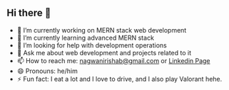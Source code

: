 ## Hi there 👋

- 🔭 I’m currently working on MERN stack web development
- 🌱 I’m currently learning advanced MERN stack
- 🤔 I’m looking for help with development operations
- 💬 Ask me about web development and projects related to it
- 📫 How to reach me: nagwanirishab@gmail.com or <a href="http://www.linkedin.com/in/rishab-nagwani-53a37628a">Linkedin Page<a/>
- 😄 Pronouns: he/him
- ⚡ Fun fact: I eat a lot and I love to drive, and I also play Valorant hehe.


